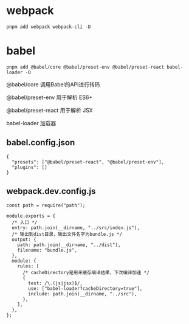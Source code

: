 # webpack
```
pnpm add webpack webpack-cli -D
```

# babel
```
pnpm add @babel/core @babel/preset-env @babel/preset-react babel-loader -D
```

@babel/core 调用Babel的API进行转码

@babel/preset-env 用于解析 ES6+

@babel/preset-react 用于解析 JSX

babel-loader 加载器

## babel.config.json
```
{
  "presets": ["@babel/preset-react", "@babel/preset-env"],
  "plugins": []
}
```
## webpack.dev.config.js
```
const path = require("path");

module.exports = {
  /* 入口 */
  entry: path.join(__dirname, "../src/index.js"),
  /* 输出到dist目录，输出文件名字为bundle.js */
  output: {
    path: path.join(__dirname, "../dist"),
    filename: "bundle.js",
  },
  module: {
    rules: [
      /* cacheDirectory是用来缓存编译结果，下次编译加速 */
      {
        test: /\.(js|jsx)$/,
        use: ["babel-loader?cacheDirectory=true"],
        include: path.join(__dirname, "../src"),
      },
    ],
  },
};
```